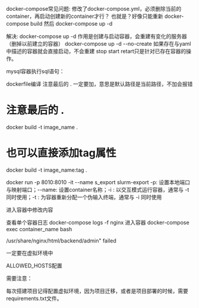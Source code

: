 docker-compose常见问题:
修改了docker-compose.yml，必须删除当前的container，再启动创建新的container才行？
也就是？好像只能重新 docker-compose build 然后 docker-compose up -d

解决:
docker-compose up -d 作用是创建与启动容器，会重建有变化的服务器（删掉以前建立的容器）
docker-compose up -d --no-create 如果存在与yaml中描述的容器就会直接启动，不会重建
stop start retart只是针对已存在容器的操作。


mysql容器执行sql语句：


dockerfile编译
注意最后的 . 一定要加，意思是默认路径是当前路径，不加会报错
# 注意最后的 . 
docker build -t image_name .
# 也可以直接添加tag属性
docker build -t image_name:tag .

docker run -p 8010:8010 -it --name s_export slurm-export
-p: 设置本地端口与映射端口；--name: 设置container名称；-i : 以交互模式运行容器，通常与 -t 同时使用；-t : 为容器重新分配一个伪输入终端，通常与 -i 同时使用


进入容器中修改内容

查看单个容器日志
docker-compose logs -f nginx 
进入容器
docker-compose exec container_name bash 

/usr/share/nginx/html/backend/admin" failed 


一定要在虚拟环境中

ALLOWED_HOSTS配置





需要注意：

每次搭建项目记得配置虚拟环境，因为项目迁移，或者是项目部署的时候，需要requirements.txt文件。